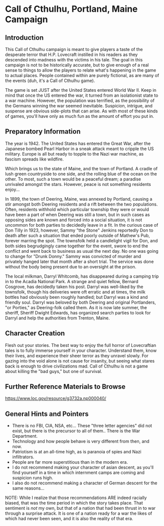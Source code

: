 # Call of Cthulhu, Portland, Maine Campaign
## Introduction
This Call of Cthulhu campaign is meant to give players a taste of the desperate terror that H.P. Lovecraft instilled in his readers as they descended into madness with the victims in his tale. The goal in this campaign is not to be historically accurate, but to give enough of a real sense to things to allow the players to relate what's happening in the game to actual places. People contained within are purely fictional, as are many of the events (duh, it's a Call of Cthulhu game).

The game is set JUST after the United States entered World War II. Keep in mind that once the US entered the war, it turned from an isolationist state to a war machine. However, the population was terrified, as the possibility of the Germans winning the war seemed inevitable. Suspicion, intrigue, and suspense are obvious side-plots that can arise. As with most of these kinds of games, you'll have only as much fun as the amount of effort you put in. 

## Preparatory Information
The year is 1942. The United States has entered the Great War, after the Japanese bombed Pearl Harbor in a sneak attack meant to cripple the US military. Europe is all but ready to topple to the Nazi war machine, as fascism spreads like wildfire. 

Which brings us to the state of Maine, and the town of Portland. A cradle of lush green countryside to one side, and the rolling blue of the ocean on the other. To most, such a town would be a peaceful dream; a paradise unrivaled amongst the stars. However, peace is not something residents enjoy...

In 1899, the town of Deering, Maine, was annexed by Portland, causing a stir amongst both Deering residents and a rift between the two populations. Often, residents withhold which particular township they were or would have been a part of when Deering was still a town, but in such cases as opposing sides are known and forced into a social situation, it is not uncommon for both parties to decidedly leave in a fit. In the curious case of Don Tilly in 1923, however, Sammy "the Stone" Jenkins reportedly Don to death after such a situation that ended poorly outside of Mathew's Pub, forever marring the spot. The townsfolk held a candlelight vigil for Don, and both sides begrudgingly came together for the event, swore to end the conflict and went back to business as usual the next day. No one was going to change for "Drunk Donny." Sammy was convicted of murder and privately hanged later that month after a short trial. The service was done without the body being
present due to an oversight at the prison.

The local milkman, Darryl Whitcomb, has disappeared during a camping trip in to the Acadia National Park. A strange and quiet fellow, Bernard Cosgrove, has decidedly taken his post. Darryl was well-liked by the townsfolk, though his deliveries were oft erratic and at times, the milk bottles had obviously been roughly handled; but Darryl was a kind and friendly soul. Darryl was beloved by both Deering and original Portlanders, "or Porties," as Deering-folk called them. As it is now late summer, the sheriff, Sheriff Dwight Edwards, has organized search parties to look for Darryl and help the authorities from Trenton, Maine. 

## Character Creation
Flesh out your stories. The best way to enjoy the full horror of Lovecraftian tales is to fully immerse yourself in your character. Understand them, know their lives, and experience their sheer terror as they unravel slowly. For gazing into the void alone is not cause for insanity, but seeing what stares back is enough to drive civilizations mad. Call of Cthulhu is not a game about killing the "bad guys," but one of survival.

## Further Reference Materials to Browse
https://www.loc.gov/resource/g3732a.np000040/

## General Hints and Pointers
- There is no FBI, CIA, NSA, etc... These "three letter agencies" did not exist, but there is the precursor to all of them.. There is the War Department.
- Technology and how people behave is very different from then, and now.
- Patriotism is at an all-time high, as is paranoia of spies and Nazi infiltrators.
- People are far more superstitious than in the modern era.
- I do not recommend making your character of asian descent, as you'll find yourself in a time in which internment camps are coming and suspicion runs high.
- I also do not recommend making a character of German descent for the same reasons...

NOTE: While I realize that those recommendations ARE indeed racially biased, that was the time period in which the story takes place. That sentiment is *not* my own, but that of a nation that had been thrust in to war through a surprise attack. It is one of a nation ready for a war the likes of which had never been seen, and it is also the reality of that era. 
